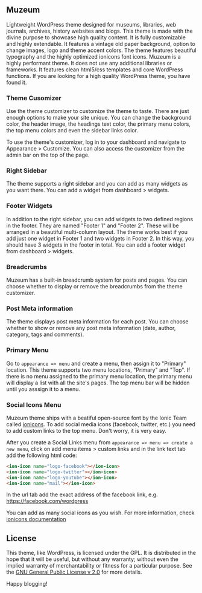 ## Muzeum

Lightweight WordPress theme designed for museums, libraries, web journals, archives, history websites and blogs. This theme is made with the divine purpose to showcase high quality content. It is fully customizable and highly extendable. It features a vintage old paper background, option to change images, logo and theme accent colors. The theme features beautiful typography and the highly optimized ionicons font icons. Muzeum is a highly performant theme. It does not use any additional libraries or frameworks. It features clean html5/css templates and core WordPress functions. If you are looking for a high quality WordPress theme, you have found it.

### Theme Cusomizer
Use the theme customizer to customize the theme to taste. There are just enough options to make your site unique. You can change the background color, the header image, the headings text color, the primary menu colors, the top menu colors and even the sidebar links color.

To use the theme's customizer, log in to your dashboard and navigate to Appearance > Customize. You can also access the customizer from the admin bar on the top of the page.

### Right Sidebar
The theme supports a right sidebar and you can add as many widgets as you want there. You can add a widget from dashboard > widgets.

### Footer Widgets
In addition to the right sidebar, you can add widgets to two defined regions in the footer. They are named "Footer 1" and "Footer 2". These will be arranged in a beautiful multi-column layout. The theme works best if you add just one widget in Footer 1 and two widgets in Footer 2. In this way, you should have 3 widgets in the footer in total. You can add a footer widget from dashboard > widgets.

### Breadcrumbs
Muzeum has a built-in breadcrumb system for posts and pages. You can choose whether to display or remove the breadcrumbs from the theme customizer.

### Post Meta information
The theme displays post meta information for each post. You can choose whether to show or remove any post meta information (date, author, category, tags and comments).

### Primary Menu

Go to `appearance => menu` and create a menu, then assign it to "Primary" location. This theme supports two menu locations, "Primary" and "Top". If there is no menu assigned to the primary menu location, the primary menu will display a list with all the site's pages. The top menu bar will be hidden until you asssign it to a menu.
### Social Icons Menu
Muzeum theme ships with a beatiful open-source font by the Ionic Team called [ionicons](https://ionicons.com/). To add social media icons (facebook, twitter, etc.) you need to add custom links to the top menu. Don't worry, it is very easy.

After you create a Social Links menu from `appearance => menu => create a new menu`, click on add menu items > custom links and in the link text tab add the following html code:

```html
<ion-icon name="logo-facebook"></ion-icon>
<ion-icon name="logo-twitter"></ion-icon>
<ion-icon name="logo-youtube"></ion-icon>
<ion-icon name="mail"></ion-icon>
```

In the url tab add the exact address of the facebook link, e.g. https://facebook.com/wordpress

You can add as many social icons as you wish. For more information, check [ionicons documentation](https://ionicons.com/)

## License
This theme, like WordPress, is licensed under the GPL.
It is distributed in the hope that it will be useful,
but without any warranty; without even the implied warranty of
merchantability or fitness for a particular purpose. See the
[GNU General Public License v 2.0](http://www.gnu.org/licenses/gpl-2.0.html) for more details.

Happy blogging!